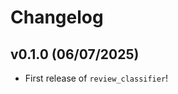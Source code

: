 # Changelog

<!--next-version-placeholder-->

## v0.1.0 (06/07/2025)

- First release of `review_classifier`!
